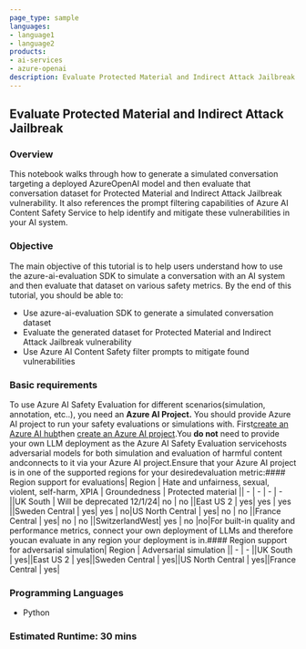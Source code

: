 ```yaml
---
page_type: sample
languages:
- language1
- language2
products:
- ai-services
- azure-openai
description: Evaluate Protected Material and Indirect Attack Jailbreak
---
```


## Evaluate Protected Material and Indirect Attack Jailbreak

### Overview

This notebook walks through how to generate a simulated conversation targeting a deployed AzureOpenAI model and then evaluate that conversation dataset for Protected Material and Indirect Attack Jailbreak vulnerability. It also references the prompt filtering capabilities of Azure AI Content Safety Service to help identify and mitigate these vulnerabilities in your AI system.

### Objective

The main objective of this tutorial is to help users understand how to use the azure-ai-evaluation SDK to simulate a conversation with an AI system and then evaluate that dataset on various safety metrics. By the end of this tutorial, you should be able to:

 - Use azure-ai-evaluation SDK to generate a simulated conversation dataset
 - Evaluate the generated dataset for Protected Material and Indirect Attack Jailbreak vulnerability
 - Use Azure AI Content Safety filter prompts to mitigate found vulnerabilities

### Basic requirements

To use Azure AI Safety Evaluation for different scenarios(simulation, annotation, etc..), you need an **Azure AI Project.** You should provide Azure AI project to run your safety evaluations or simulations with. First[create an Azure AI hub](https://learn.microsoft.com/en-us/azure/ai-studio/concepts/ai-resources)then [create an Azure AI project](    https://learn.microsoft.com/en-us/azure/ai-studio/how-to/create-projects?tabs=ai-studio).You **do not** need to provide your own LLM deployment as the Azure AI Safety Evaluation servicehosts adversarial models for both simulation and evaluation of harmful content andconnects to it via your Azure AI project.Ensure that your Azure AI project is in one of the supported regions for your desiredevaluation metric:#### Region support for evaluations| Region | Hate and unfairness, sexual, violent, self-harm, XPIA | Groundedness | Protected material || - | - | - | - ||UK South | Will be deprecated 12/1/24| no | no ||East US 2 | yes| yes | yes ||Sweden Central | yes| yes | no|US North Central | yes| no | no ||France Central | yes| no | no ||SwitzerlandWest| yes | no |no|For built-in quality and performance metrics, connect your own deployment of LLMs and therefore youcan evaluate in any region your deployment is in.#### Region support for adversarial simulation| Region | Adversarial simulation || - | - ||UK South | yes||East US 2 | yes||Sweden Central | yes||US North Central | yes||France Central | yes|

### Programming Languages
 - Python

### Estimated Runtime: 30 mins